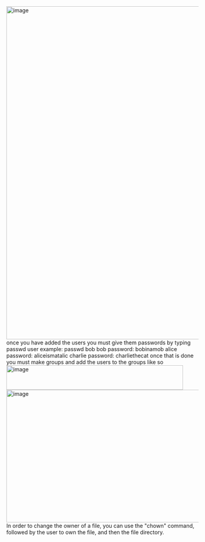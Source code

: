 <img width="1657" height="871" alt="image" src="https://github.com/user-attachments/assets/653935f4-2f8b-437a-92e3-fdf8b3fcb3ed" />
once you have added the users you must give them passwords 
by typing passwd user
example: passwd bob 
bob password: bobinamob
alice password: aliceismatalic
charlie password: charliethecat
once that is done you must make groups and add the users to the groups like so 
<img width="463" height="64" alt="image" src="https://github.com/user-attachments/assets/e7a96150-6095-4d9c-8f61-a7f70d9908b0" />
<img width="508" height="347" alt="image" src="https://github.com/user-attachments/assets/7915c19a-5d10-415e-8a31-e17f5a2c9d5b" />
In order to change the owner of a file, you can use the "chown" command, followed by the user to own the file, and then the file directory.

